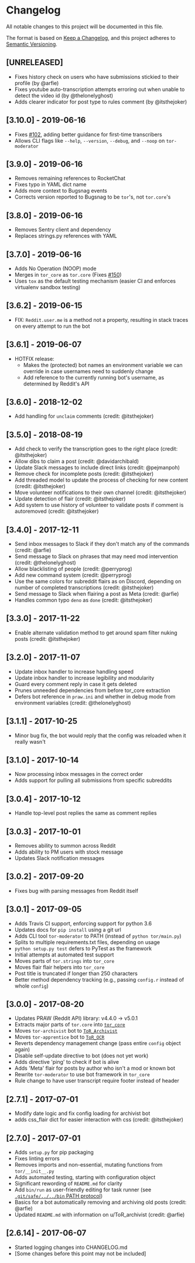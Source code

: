 # Changelog
All notable changes to this project will be documented in this file.

The format is based on [Keep a Changelog](https://keepachangelog.com/en/1.0.0/), and this project adheres to [Semantic Versioning](https://semver.org/spec/v2.0.0.html).

## [UNRELEASED]

- Fixes history check on users who have submissions stickied to their profile (by @arfie)
- Fixes youtube auto-transcription attempts erroring out when unable to detect the video id (by @thelonelyghost)
- Adds clearer indicator for post type to rules comment (by @itsthejoker)

## [3.10.0] - 2019-06-16

- Fixes [#102](https://github.com/GrafeasGroup/tor/issues/102), adding better guidance for first-time transcribers
- Allows CLI flags like `--help`, `--version`, `--debug`, and `--noop` on `tor-moderator`

## [3.9.0] - 2019-06-16

- Removes remaining references to RocketChat
- Fixes typo in YAML dict name
- Adds more context to Bugsnag events
- Corrects version reported to Bugsnag to be `tor`'s, not `tor.core`'s

## [3.8.0] - 2019-06-16

- Removes Sentry client and dependency
- Replaces strings.py references with YAML

## [3.7.0] - 2019-06-16

- Adds No Operation (NOOP) mode
- Merges in `tor_core` as `tor.core` (Fixes [#150](https://github.com/GrafeasGroup/tor/issues/150))
- Uses `tox` as the default testing mechanism (easier CI and enforces virtualenv sandbox testing)

## [3.6.2] - 2019-06-15

- FIX: `Reddit.user.me` is a method not a property, resulting in stack traces on every attempt to run the bot

## [3.6.1] - 2019-06-07

- HOTFIX release:
  - Makes the (protected) bot names an environment variable we can override in case usernames need to suddenly change
  - Add reference to the currently running bot's username, as determined by Reddit's API

## [3.6.0] - 2018-12-02

- Add handling for `unclaim` comments (credit: @itsthejoker)

## [3.5.0] - 2018-08-19

- Add check to verify the transcription goes to the right place (credit: @itsthejoker)
- Allow dibs to claim a post (credit: @davidarchibald)
- Update Slack messages to include direct links (credit: @pejmanpoh)
- Remove check for incomplete posts (credit: @itsthejoker)
- Add threaded model to update the process of checking for new content (credit: @itsthejoker)
- Move volunteer notifications to their own channel (credit: @itsthejoker)
- Update detection of flair (credit: @itsthejoker)
- Add system to use history of volunteer to validate posts if comment is autoremoved (credit: @itsthejoker)

## [3.4.0] - 2017-12-11

- Send inbox messages to Slack if they don't match any of the commands (credit: @arfie)
- Send message to Slack on phrases that may need mod intervention (credit: @thelonelyghost)
- Allow blacklisting of people (credit: @perryprog)
- Add new command system (credit: @perryprog)
- Use the same colors for subreddit flairs as on Discord, depending on number of completed transcriptions (credit: @itsthejoker)
- Send message to Slack when flairing a post as Meta (credit: @arfie)
- Handles common typo `deno` as `done` (credit: @itsthejoker)

## [3.3.0] - 2017-11-22

- Enable alternate validation method to get around spam filter nuking posts (credit: @itsthejoker)

## [3.2.0] - 2017-11-07

- Update inbox handler to increase handling speed
- Update inbox handler to increase legibility and modularity
- Guard every comment reply in case it gets deleted
- Prunes unneeded dependencies from before tor_core extraction
- Defers bot reference in `praw.ini` and whether in debug mode from environment variables (credit: @thelonelyghost)

## [3.1.1] - 2017-10-25

- Minor bug fix, the bot would reply that the config was reloaded when it really wasn't

## [3.1.0] - 2017-10-14

- Now processing inbox messages in the correct order
- Adds support for pulling all submissions from specific subreddits

## [3.0.4] - 2017-10-12

- Handle top-level post replies the same as comment replies

## [3.0.3] - 2017-10-01

- Removes ability to summon across Reddit
- Adds ability to PM users with stock message
- Updates Slack notification messages

## [3.0.2] - 2017-09-20

- Fixes bug with parsing messages from Reddit itself

## [3.0.1] - 2017-09-05

- Adds Travis CI support, enforcing support for python 3.6
- Updates docs for `pip install` using a git url
- Adds CLI tool `tor-moderator` to PATH (instead of `python tor/main.py`)
- Splits to multiple requirements.txt files, depending on usage
- `python setup.py test` defers to PyTest as the framework
- Initial attempts at automated test support
- Moves parts of `tor.strings` into `tor_core`
- Moves flair flair helpers into `tor_core`
- Post title is truncated if longer than 250 characters
- Better method dependency tracking (e.g., passing `config.r` instead of whole `config`)

## [3.0.0] - 2017-08-20

- Updates PRAW (Reddit API) library: v4.4.0 -> v5.0.1
- Extracts major parts of `tor.core` into [`tor_core`](https://github.com/GrafeasGroup/tor_core)
- Moves `tor-archivist` bot to [`ToR_Archivist`](https://github.com/GrafeasGroup/tor_archivist)
- Moves `tor-apprentice` bot to [`ToR_OCR`](https://github.com/GrafeasGroup/tor_ocr)
- Reverts dependency management change (pass entire `config` object again)
- Disable self-update directive to bot (does not yet work)
- Adds directive 'ping' to check if bot is alive
- Adds 'Meta' flair for posts by author who isn't a mod or known bot
- Rewrite `tor-moderator` to use bot framework in `tor_core`
- Rule change to have user transcript require footer instead of header

## [2.7.1] - 2017-07-01

- Modify date logic and fix config loading for archivist bot
- adds css_flair dict for easier interaction with css (credit: @itsthejoker)

## [2.7.0] - 2017-07-01

- Adds `setup.py` for pip packaging
- Fixes linting errors
- Removes imports and non-essential, mutating functions from `tor/__init__.py`
- Adds automated testing, starting with configuration object
- Significant rewording of `README.md` for clarity
- Add `bin/run` as user-friendly editing for task runner (see [`.git/safe/../../bin` PATH protocol](https://twitter.com/tpope/status/165631968996900865))
- Basics for a bot automatically removing and archiving old posts (credit: @arfie)
- Updated `README.md` with information on u/ToR_archivist (credit: @arfie)

## [2.6.14] - 2017-06-07

- Started logging changes into CHANGELOG.md
- [Some changes before this point may not be included]
